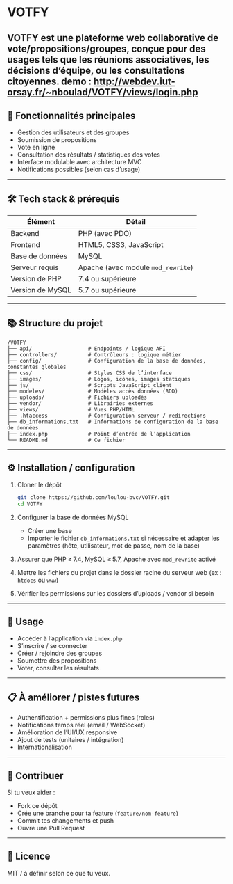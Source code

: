 
# VOTFY

VOTFY est une plateforme web collaborative de vote/propositions/groupes, conçue pour des usages tels que les réunions associatives, les décisions d’équipe, ou les consultations citoyennes.
demo : http://webdev.iut-orsay.fr/~nboulad/VOTFY/views/login.php
---

## 🧰 Fonctionnalités principales

- Gestion des utilisateurs et des groupes  
- Soumission de propositions  
- Vote en ligne  
- Consultation des résultats / statistiques des votes  
- Interface modulable avec architecture MVC  
- Notifications possibles (selon cas d’usage)  

---

## 🛠️ Tech stack & prérequis

| Élément | Détail |
|---|---|
| Backend | PHP (avec PDO) |
| Frontend | HTML5, CSS3, JavaScript |
| Base de données | MySQL |
| Serveur requis | Apache (avec module `mod_rewrite`) |
| Version de PHP | 7.4 ou supérieure |
| Version de MySQL | 5.7 ou supérieure |

---

## 📚 Structure du projet

```
/VOTFY
├── api/                  # Endpoints / logique API
├── controllers/          # Contrôleurs : logique métier
├── config/               # Configuration de la base de données, constantes globales
├── css/                  # Styles CSS de l’interface
├── images/               # Logos, icônes, images statiques
├── js/                   # Scripts JavaScript client
├── modeles/              # Modèles accès données (BDD)
├── uploads/              # Fichiers uploadés
├── vendor/               # Librairies externes
├── views/                # Vues PHP/HTML
├── .htaccess             # Configuration serveur / redirections
├── db_informations.txt   # Informations de configuration de la base de données
├── index.php             # Point d’entrée de l’application
└── README.md             # Ce fichier
```

---

## ⚙️ Installation / configuration

1. Cloner le dépôt  
   ```bash
   git clone https://github.com/loulou-bvc/VOTFY.git
   cd VOTFY
   ```

2. Configurer la base de données MySQL  
   - Créer une base  
   - Importer le fichier `db_informations.txt` si nécessaire et adapter les paramètres (hôte, utilisateur, mot de passe, nom de la base)  

3. Assurer que PHP ≥ 7.4, MySQL ≥ 5.7, Apache avec `mod_rewrite` activé  

4. Mettre les fichiers du projet dans le dossier racine du serveur web (ex : `htdocs` ou `www`)  

5. Vérifier les permissions sur les dossiers d’uploads / vendor si besoin  

---

## 🚀 Usage

- Accéder à l’application via `index.php`  
- S’inscrire / se connecter  
- Créer / rejoindre des groupes  
- Soumettre des propositions  
- Voter, consulter les résultats  

---

## 📋 À améliorer / pistes futures

- Authentification + permissions plus fines (roles)  
- Notifications temps réel (email / WebSocket)  
- Amélioration de l’UI/UX responsive  
- Ajout de tests (unitaires / intégration)  
- Internationalisation  

---

## 🤝 Contribuer

Si tu veux aider :

- Fork ce dépôt  
- Crée une branche pour ta feature (`feature/nom-feature`)  
- Commit tes changements et push  
- Ouvre une Pull Request  

---

## 📜 Licence

MIT / à définir selon ce que tu veux.
